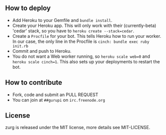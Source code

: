 ## How to deploy

 * Add Heroku to your Gemfile and `bundle install`.
 * Create your Heroku app. This will only work with their (currently-beta) 'cedar' stack, so you have to `heroku create --stack=cedar`.
 * Create a `Procfile` for your bot. This tells Heroku how to run your worker. In our case, the only line in the Procfile is `cinch: bundle exec ruby init.rb`
 * Commit and push to Heroku.
 * You do not want a Web worker running, so `heroku scale web=0` and `heroku scale cinch=1`. This also sets up your deployments to restart the bot.

## How to contribute

 * Fork, code and submit an PULL REQUEST
 * You can join at `##gurupi` on `irc.freenode.org`

## License

zurg is released under the MIT license, more details see MIT-LICENSE.
